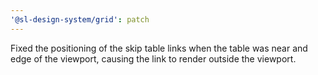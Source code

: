 ```yaml
---
'@sl-design-system/grid': patch
---
```


Fixed the positioning of the skip table links when the table was near and edge of the viewport, causing the link to render outside the viewport.
